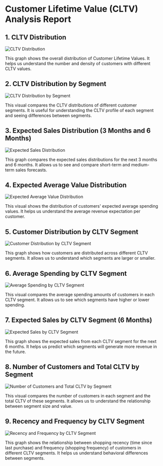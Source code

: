 # Customer Lifetime Value (CLTV) Analysis Report

## 1. CLTV Distribution
![CLTV Distribution](cltv_distribution.png)

This graph shows the overall distribution of Customer Lifetime Values. It helps us understand the number and density of customers with different CLTV values.

## 2. CLTV Distribution by Segment
![CLTV Distribution by Segment](cltv_distribution_by_segment.png)

This visual compares the CLTV distributions of different customer segments. It is useful for understanding the CLTV profile of each segment and seeing differences between segments.

## 3. Expected Sales Distribution (3 Months and 6 Months)
![Expected Sales Distribution](expected_sales_distribution.png)

This graph compares the expected sales distributions for the next 3 months and 6 months. It allows us to see and compare short-term and medium-term sales forecasts.

## 4. Expected Average Value Distribution
![Expected Average Value Distribution](expected_average_value_distribution.png)

This visual shows the distribution of customers' expected average spending values. It helps us understand the average revenue expectation per customer.

## 5. Customer Distribution by CLTV Segment
![Customer Distribution by CLTV Segment](customer_distribution_by_cltv_segment.png)

This graph shows how customers are distributed across different CLTV segments. It allows us to understand which segments are larger or smaller.

## 6. Average Spending by CLTV Segment
![Average Spending by CLTV Segment](average_spending_by_cltv_segment.png)

This visual compares the average spending amounts of customers in each CLTV segment. It allows us to see which segments have higher or lower spending.

## 7. Expected Sales by CLTV Segment (6 Months)
![Expected Sales by CLTV Segment](expected_sales_by_cltv_segment.png)

This graph shows the expected sales from each CLTV segment for the next 6 months. It helps us predict which segments will generate more revenue in the future.

## 8. Number of Customers and Total CLTV by Segment
![Number of Customers and Total CLTV by Segment](number_of_customers_and_total_cltv_by_segment.png)

This visual compares the number of customers in each segment and the total CLTV of these segments. It allows us to understand the relationship between segment size and value.

## 9. Recency and Frequency by CLTV Segment
![Recency and Frequency by CLTV Segment](recency_vs_frequency_by_cltv_segment.png)

This graph shows the relationship between shopping recency (time since last purchase) and frequency (shopping frequency) of customers in different CLTV segments. It helps us understand behavioral differences between segments.
